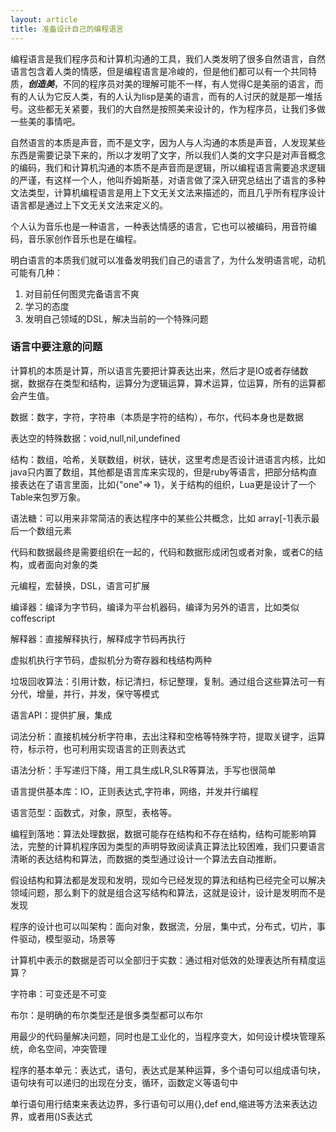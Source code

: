 ```yaml
---
layout: article
title: 准备设计自己的编程语言
---
```


编程语言是我们程序员和计算机沟通的工具，我们人类发明了很多自然语言，自然语言包含着人类的情感，但是编程语言是冷峻的，但是他们都可以有一个共同特质，***创造美***，不同的程序员对美的理解可能不一样，有人觉得C是美丽的语言，而有的人认为它反人类，有的人认为lisp是美的语言，而有的人讨厌的就是那一堆括号。这些都无关紧要，我们的大自然是按照美来设计的，作为程序员，让我们多做一些美的事情吧。

自然语言的本质是声音，而不是文字，因为人与人沟通的本质是声音，人发现某些东西是需要记录下来的，所以才发明了文字，所以我们人类的文字只是对声音概念的编码，我们和计算机沟通的本质不是声音而是逻辑，所以编程语言需要追求逻辑的严谨，有这样一个人，他叫乔姆斯基，对语言做了深入研究总结出了语言的多种文法类型，计算机编程语言是用上下文无关文法来描述的，而且几乎所有程序设计语言都是通过上下文无关文法来定义的。

个人认为音乐也是一种语言，一种表达情感的语言，它也可以被编码，用音符编码，音乐家创作音乐也是在编程。

明白语言的本质我们就可以准备发明我们自己的语言了，为什么发明语言呢，动机可能有几种：

1. 对目前任何图灵完备语言不爽
2. 学习的态度
3. 发明自己领域的DSL，解决当前的一个特殊问题

### 语言中要注意的问题

计算机的本质是计算，所以语言先要把计算表达出来，然后才是IO或者存储数据，数据存在类型和结构，运算分为逻辑运算，算术运算，位运算，所有的运算都会产生值。

数据：数字，字符，字符串（本质是字符的结构），布尔，代码本身也是数据

表达空的特殊数据：void,null,nil,undefined

结构：数组，哈希，关联数组，树状，链状，这里考虑是否设计进语言内核，比如java只内置了数组，其他都是语言库来实现的，但是ruby等语言，把部分结构直接表达在了语言里面，比如{"one"=> 1}，关于结构的组织，Lua更是设计了一个Table来包罗万象。

语法糖：可以用来非常简洁的表达程序中的某些公共概念，比如 array[-1]表示最后一个数组元素

代码和数据最终是需要组织在一起的，代码和数据形成闭包或者对象，或者C的结构，或者面向对象的类

元编程，宏替换，DSL，语言可扩展

编译器：编译为字节码，编译为平台机器码，编译为另外的语言，比如类似coffescript

解释器：直接解释执行，解释成字节码再执行

虚拟机执行字节码，虚拟机分为寄存器和栈结构两种

垃圾回收算法：引用计数，标记清扫，标记整理，复制。通过组合这些算法可一有分代，增量，并行，并发，保守等模式

语言API：提供扩展，集成

词法分析：直接机械分析字符串，去出注释和空格等特殊字符，提取关键字，运算符，标示符，也可利用实现语言的正则表达式

语法分析：手写递归下降，用工具生成LR,SLR等算法，手写也很简单

语言提供基本库：IO，正则表达式,字符串，网络，并发并行编程

语言范型：函数式，对象，原型，表格等。

编程到落地：算法处理数据，数据可能存在结构和不存在结构，结构可能影响算法，完整的计算机程序因为类型的声明导致阅读真正算法比较困难，我们只要语言清晰的表达结构和算法，而数据的类型通过设计一个算法去自动推断。

假设结构和算法都是发现和发明，现如今已经发现的算法和结构已经完全可以解决领域问题，那么剩下的就是组合这写结构和算法，这就是设计，设计是发明而不是发现

程序的设计也可以叫架构：面向对象，数据流，分层，集中式，分布式，切片，事件驱动，模型驱动，场景等

计算机中表示的数据是否可以全部归于实数：通过相对低效的处理表达所有精度运算？

字符串：可变还是不可变

布尔：是明确的布尔类型还是很多类型都可以布尔

用最少的代码量解决问题，同时也是工业化的，当程序变大，如何设计模块管理系统，命名空间，冲突管理

程序的基本单元：表达式，语句，表达式是某种运算，多个语句可以组成语句块，语句块有可以递归的出现在分支，循环，函数定义等语句中

单行语句用行结束来表达边界，多行语句可以用{},def end,缩进等方法来表达边界，或者用()S表达式

